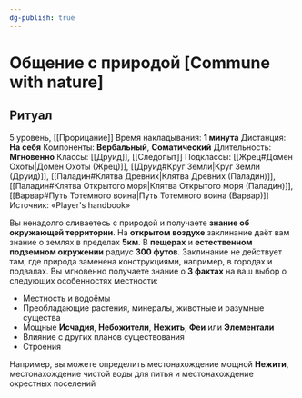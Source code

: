 ```yaml
---
dg-publish: true
---
```

# Общение с природой [Commune with nature]
## Ритуал
5 уровень, [[Прорицание]]
Время накладывания: **1 минута**
Дистанция: **На себя**
Компоненты: **Вербальный**, **Соматический**
Длительность: **Мгновенно**
Классы: [[Друид]], [[Следопыт]]
Подклассы: [[Жрец#Домен Охоты|Домен Охоты (Жрец)]], [[Друид#Круг Земли|Круг Земли (Друид)]], [[Паладин#Клятва Древних|Клятва Древних (Паладин)]], [[Паладин#Клятва Открытого моря|Клятва Открытого моря (Паладин)]], [[Варвар#Путь Тотемного воина|Путь Тотемного воина (Варвар)]]
Источник: «Player's handbook»

Вы ненадолго сливаетесь с природой и получаете **знание об окружающей территории**. На **открытом воздухе** заклинание даёт вам знание о землях в пределах **5км**. В **пещерах** и **естественном подземном окружении** радиус **300 футов**. Заклинание не действует там, где природа заменена конструкциями, например, в городах и подвалах. Вы мгновенно получаете знание о **3 фактах** на ваш выбор о следующих особенностях местности:

- Местность и водоёмы
- Преобладающие растения, минералы, животные и разумные существа
- Мощные **Исчадия**, **Небожители**, **Нежить**, **Феи** или **Элементали**
- Влияние с других планов существования
- Строения

Например, вы можете определить местонахождение мощной **Нежити**, местонахождение чистой воды для питья и местонахождение окрестных поселений